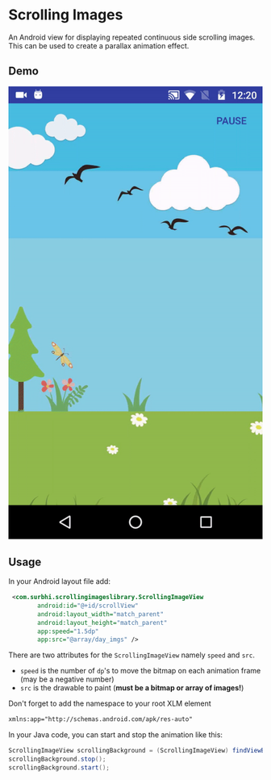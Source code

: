 # Scrolling Images

An Android view for displaying repeated continuous side scrolling images. This can be used to create a parallax animation effect.

## Demo
![video](Video/video.gif)

## Usage
In your Android layout file add:
```xml
 <com.surbhi.scrollingimageslibrary.ScrollingImageView
        android:id="@+id/scrollView"
        android:layout_width="match_parent"
        android:layout_height="match_parent"
        app:speed="1.5dp"
        app:src="@array/day_imgs" />
```

There are two attributes for the `ScrollingImageView` namely `speed` and `src`.
* `speed` is the number of `dp`'s to move the bitmap on each animation frame (may be a negative number)
* `src` is the drawable to paint (**must be a bitmap or array of images!**)

Don't forget to add the namespace to your root XLM element
```xml
xmlns:app="http://schemas.android.com/apk/res-auto"
```

In your Java code, you can start and stop the animation like this:
```java
ScrollingImageView scrollingBackground = (ScrollingImageView) findViewById(R.id.scrollView);
scrollingBackground.stop();
scrollingBackground.start();

